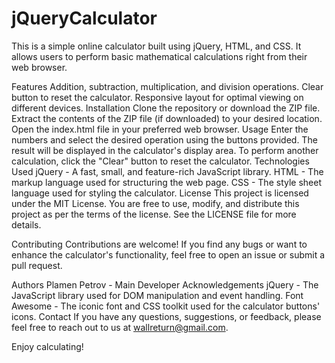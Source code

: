 # jQueryCalculator
 This is a simple online calculator built using jQuery, HTML, and CSS. It allows users to perform basic mathematical calculations right from their web browser.

Features
Addition, subtraction, multiplication, and division operations.
Clear button to reset the calculator.
Responsive layout for optimal viewing on different devices.
Installation
Clone the repository or download the ZIP file.
Extract the contents of the ZIP file (if downloaded) to your desired location.
Open the index.html file in your preferred web browser.
Usage
Enter the numbers and select the desired operation using the buttons provided.
The result will be displayed in the calculator's display area.
To perform another calculation, click the "Clear" button to reset the calculator.
Technologies Used
jQuery - A fast, small, and feature-rich JavaScript library.
HTML - The markup language used for structuring the web page.
CSS - The style sheet language used for styling the calculator.
License
This project is licensed under the MIT License. You are free to use, modify, and distribute this project as per the terms of the license. See the LICENSE file for more details.

Contributing
Contributions are welcome! If you find any bugs or want to enhance the calculator's functionality, feel free to open an issue or submit a pull request.

Authors
Plamen Petrov - Main Developer
Acknowledgements
jQuery - The JavaScript library used for DOM manipulation and event handling.
Font Awesome - The iconic font and CSS toolkit used for the calculator buttons' icons.
Contact
If you have any questions, suggestions, or feedback, please feel free to reach out to us at wallreturn@gmail.com.

Enjoy calculating!
